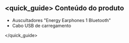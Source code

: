 ## <quick_guide> Conteúdo do produto

* Auscultadores "Energy Earphones 1 Bluetooth" 
* Cabo USB de carregamento

</quick_guide>
